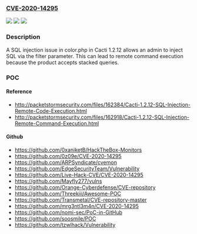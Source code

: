 ### [CVE-2020-14295](https://cve.mitre.org/cgi-bin/cvename.cgi?name=CVE-2020-14295)
![](https://img.shields.io/static/v1?label=Product&message=n%2Fa&color=blue)
![](https://img.shields.io/static/v1?label=Version&message=n%2Fa&color=blue)
![](https://img.shields.io/static/v1?label=Vulnerability&message=n%2Fa&color=brighgreen)

### Description

A SQL injection issue in color.php in Cacti 1.2.12 allows an admin to inject SQL via the filter parameter. This can lead to remote command execution because the product accepts stacked queries.

### POC

#### Reference
- http://packetstormsecurity.com/files/162384/Cacti-1.2.12-SQL-Injection-Remote-Code-Execution.html
- http://packetstormsecurity.com/files/162918/Cacti-1.2.12-SQL-Injection-Remote-Command-Execution.html

#### Github
- https://github.com/0xaniketB/HackTheBox-Monitors
- https://github.com/0z09e/CVE-2020-14295
- https://github.com/ARPSyndicate/cvemon
- https://github.com/EdgeSecurityTeam/Vulnerability
- https://github.com/Live-Hack-CVE/CVE-2020-14295
- https://github.com/Mayfly277/vulns
- https://github.com/Orange-Cyberdefense/CVE-repository
- https://github.com/Threekiii/Awesome-POC
- https://github.com/Transmetal/CVE-repository-master
- https://github.com/mrg3ntl3m4n/CVE-2020-14295
- https://github.com/nomi-sec/PoC-in-GitHub
- https://github.com/soosmile/POC
- https://github.com/tzwlhack/Vulnerability

